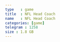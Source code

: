 ```yaml
---
type   : game
title  : NFL Head Coach
name   : NFL Head Coach
categories: [game]
telegram : 1258
size : 1.8 GB
---
```



